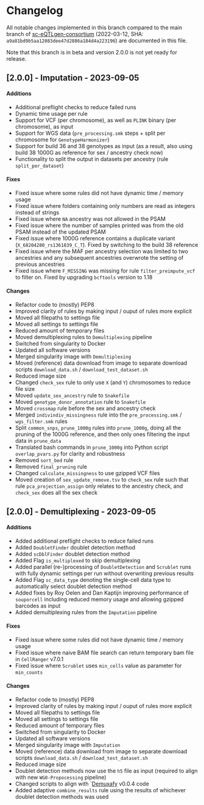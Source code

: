 # Changelog

All notable changes implemented in this branch compared to the main branch of [sc-eQTLgen-consortium](https://github.com/sc-eQTLgen-consortium/WG1-pipeline-QC) (2022-03-12, SHA: `a9a81bd9b5aa12083dee47d2886a184d4a223196`) are documented in this file. 

Note that this branch is in beta and version 2.0.0 is not yet ready for release.


## [2.0.0] - Imputation - 2023-09-05

#### Additions
- Additional preflight checks to reduce failed runs
- Dynamic time usage per rule
- Support for VCF (per chromosome), as well as `PLINK` binary (per chromosome), as input
- Support for WGS data (`pre_processing.smk` steps + split per chromosome for `GenotypeHarmonizer`)
- Support for build 36 and 38 genotypes as input (as a result, also using build 38 1000G as reference for sex / ancestry check now)
- Functionality to split the output in datasets per ancestry (rule `split_per_dataset`)

#### Fixes
- Fixed issue where some rules did not have dynamic time / memory usage
- Fixed issue where folders containing only numbers are read as integers instead of strings
- Fixed issue where `NA` ancestry was not allowed in the PSAM
- Fixed issue where the number of samples printed was from the old PSAM instead of the updated PSAM
- Fixed issue where 1000G reference contains a duplicate variant (`X_68204280_rs1361839_C_T`). Fixed by switching to the build 38 reference
- Fixed issue where the MAF per ancestry selection was limited to two ancestries and any subsequent ancestries overwrote the setting of previous ancestries
- Fixed issue where `F_MISSING` was missing for rule `filter_preimpute_vcf` to filter on. Fixed by upgrading `bcftools` version to 1.18

#### Changes
- Refactor code to (mostly) PEP8
- Improved clarity of rules by making input / ouput of rules more explicit
- Moved all filepaths to settings file
- Moved all settings to settings file
- Reduced amount of temporary files
- Moved demultiplexing rules to `Demultiplexing` pipeline
- Switched from singularity to Docker
- Updated all software versions
- Merged singularity image with `Demultiplexing`
- Moved (reference) data download from image to separate download scripts `download_data.sh` / `download_test_dataset.sh`
- Reduced image size
- Changed `check_sex` rule to only use `X` (and `Y`) chromosomes to reduce file size 
- Moved `update_sex_ancestry` rule to `Snakefile`
- Moved `genotype_donor_annotation` rule to `Snakefile`
- Moved `crossmap` rule before the sex and ancestry check
- Merged `indivindiv_missingness` rule into the `pre_processing.smk` / `wgs_filter.smk` rules
- Split `common_snps`, `prune_1000g`  rules into `prune_1000g`, doing all the pruning of the 1000G reference, and then only ones filtering the input data in `prune_data`
- Translated bash commands in `prune_1000g` into Python script `overlap_pvars.py` for clarity and robustness
- Removed `sort_bed` rule
- Removed `final_pruning` rule
- Changed `calculate_missingness` to use gzipped VCF files
- Moved creation of `sex_update_remove.tsv` to `check_sex` rule such that rule `pca_projection_assign` only relates to the ancestry check, and `check_sex` does all the sex check


## [2.0.0] - Demultiplexing - 2023-09-05

#### Additions
- Added additional preflight checks to reduce failed runs
- Added `DoubletFinder` doublet detection method
- Added `scDblFinder` doublet detection method
- Added Flag `is_multiplexed` to skip demultiplexing
- Added parallel (re-)processing of `DoubletDetection` and `Scrublet` runs with fully dynamic settings per run without overwriting previous results
- Added Flag `sc_data_type` denoting the single-cell data type to automatically select doublet detection method
- Added fixes by Roy Oelen and Dan Kaptijn improving performance of `souporcell` including reduced memory usage and allowing gzipped barcodes as input
- Added demultiplexing rules from the `Imputation` pipeline

#### Fixes
- Fixed issue where some rules did not have dynamic time / memory usage
- Fixed issue where naive BAM file search can return temporary bam file in `CellRanger` v7.0.1
- Fixed issue where `Scrublet` uses `min_cells` value as parameter for `min_counts`

#### Changes
- Refactor code to (mostly) PEP8
- Improved clarity of rules by making input / ouput of rules more explicit
- Moved all filepaths to settings file
- Moved all settings to settings file
- Reduced amount of temporary files
- Switched from singularity to Docker
- Updated all software versions
- Merged singularity image with `Imputation`
- Moved (reference) data download from image to separate download scripts `download_data.sh` / `download_test_dataset.sh`
- Reduced image size
- Doublet detection methods now use the `h5` file as input (required to align with new `WG0-Propocessing` pipeline)
- Changed scripts to align with `[Demuxafy](https://demultiplexing-doublet-detecting-docs.readthedocs.io/en/v0.0.4/) v0.0.4 code
- Added adaptive `combine_results` rule using the results of whichever doublet detection methods was used